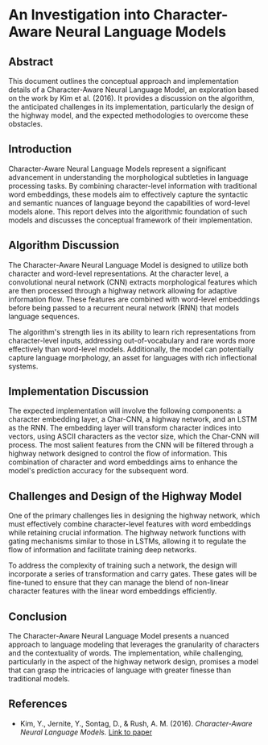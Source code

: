 # An Investigation into Character-Aware Neural Language Models

## Abstract
This document outlines the conceptual approach and implementation details of a Character-Aware Neural Language Model, an exploration based on the work by Kim et al. (2016). It provides a discussion on the algorithm, the anticipated challenges in its implementation, particularly the design of the highway model, and the expected methodologies to overcome these obstacles.

## Introduction
Character-Aware Neural Language Models represent a significant advancement in understanding the morphological subtleties in language processing tasks. By combining character-level information with traditional word embeddings, these models aim to effectively capture the syntactic and semantic nuances of language beyond the capabilities of word-level models alone. This report delves into the algorithmic foundation of such models and discusses the conceptual framework of their implementation.

## Algorithm Discussion
The Character-Aware Neural Language Model is designed to utilize both character and word-level representations. At the character level, a convolutional neural network (CNN) extracts morphological features which are then processed through a highway network allowing for adaptive information flow. These features are combined with word-level embeddings before being passed to a recurrent neural network (RNN) that models language sequences.

The algorithm's strength lies in its ability to learn rich representations from character-level inputs, addressing out-of-vocabulary and rare words more effectively than word-level models. Additionally, the model can potentially capture language morphology, an asset for languages with rich inflectional systems.

## Implementation Discussion
The expected implementation will involve the following components: a character embedding layer, a Char-CNN, a highway network, and an LSTM as the RNN. The embedding layer will transform character indices into vectors, using ASCII characters as the vector size, which the Char-CNN will process. The most salient features from the CNN will be filtered through a highway network designed to control the flow of information. This combination of character and word embeddings aims to enhance the model's prediction accuracy for the subsequent word.

## Challenges and Design of the Highway Model
One of the primary challenges lies in designing the highway network, which must effectively combine character-level features with word embeddings while retaining crucial information. The highway network functions with gating mechanisms similar to those in LSTMs, allowing it to regulate the flow of information and facilitate training deep networks.

To address the complexity of training such a network, the design will incorporate a series of transformation and carry gates. These gates will be fine-tuned to ensure that they can manage the blend of non-linear character features with the linear word embeddings efficiently.

## Conclusion
The Character-Aware Neural Language Model presents a nuanced approach to language modeling that leverages the granularity of characters and the contextuality of words. The implementation, while challenging, particularly in the aspect of the highway network design, promises a model that can grasp the intricacies of language with greater finesse than traditional models.

## References

- Kim, Y., Jernite, Y., Sontag, D., & Rush, A. M. (2016). *Character-Aware Neural Language Models.* [Link to paper](https://cdn.aaai.org/ojs/10362/10362-13-13890-1-2-20201228.pdf)
